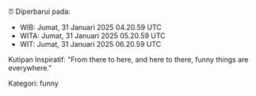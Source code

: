 ⏰ Diperbarui pada:
- WIB: Jumat, 31 Januari 2025 04.20.59 UTC
- WITA: Jumat, 31 Januari 2025 05.20.59 UTC
- WIT: Jumat, 31 Januari 2025 06.20.59 UTC

Kutipan Inspiratif:
"From there to here, and here to there, funny things are everywhere."


Kategori: funny


